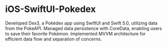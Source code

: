# iOS-SwiftUI-Pokedex
Developed Dex3, a Pokédex app using SwiftUI and Swift 5.0, utilizing data from the PokeAPI. Managed data persistence with CoreData, enabling users to save their favorite Pokémon. Implemented MVVM architecture for efficient data flow and separation of concerns.
